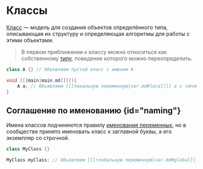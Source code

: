 # Классы

[](https://www.angelcode.com/angelscript/sdk/docs/manual/doc_script_class.html)

[Класс](https://w.wiki/8vZb) — модель для создания объектов определённого типа, описывающая их
структуру и определяющая алгоритмы для работы с этими объектами.

> В первом приближении к классу можно относиться как собственному [типу](var.md), поведение которого можно
> переопределить.

```C#
class A {} // Объявляем пустой класс с именем A 

void [[[main|main.md]]](){
    A a; // Объявляем [[[локальную переменную|var.md#local]]] a c типом A
}
```

## Соглашение по именованию {id="naming"}

Имена классов подчиняются правилу [именования переменных](var.md#naming), но в сообществе принято именовать класс к
заглавной буквы, а его экземпляр со строчной.

```C#
class MyClass {}

MyClass myClass; // Объявляем [[[глобальную переменную|var.md#global]]] myClass c типом MyClass
```
